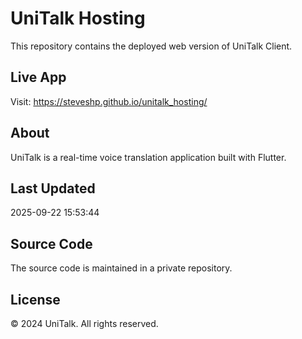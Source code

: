 # UniTalk Hosting

This repository contains the deployed web version of UniTalk Client.

## Live App
Visit: https://steveshp.github.io/unitalk_hosting/

## About
UniTalk is a real-time voice translation application built with Flutter.

## Last Updated
2025-09-22 15:53:44

## Source Code
The source code is maintained in a private repository.

## License
© 2024 UniTalk. All rights reserved.
